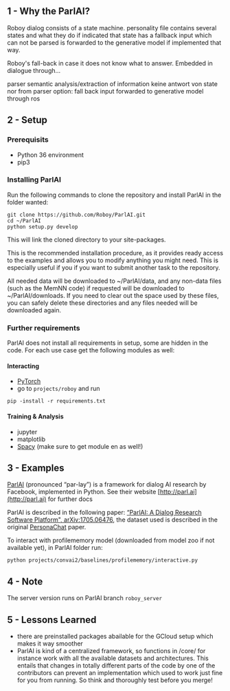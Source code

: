 ## 1 - Why the ParlAI?
Roboy dialog consists of a state machine. 
personality file contains several states and what they do
if indicated that state has a fallback 
input which can not be parsed is forwarded to the generative model if implemented that way. 

Roboy's fall-back in case it does not know what to answer. 
Embedded in dialogue through...

parser semantic analysis/extraction of information
keine antwort von state nor from parser
option: fall back
input forwarded to generative model through ros

## 2 - Setup
### Prerequisits
- Python 36 environment
- pip3

### Installing ParlAI
Run the following commands to clone the repository and install ParlAI in the folder wanted:
```
git clone https://github.com/Roboy/ParlAI.git
cd ~/ParlAI
python setup.py develop
```
This will link the cloned directory to your site-packages. 

This is the recommended installation procedure, as it provides ready access to the examples and allows you to modify anything you might need. This is especially useful if you if you want to submit another task to the repository.

All needed data will be downloaded to ~/ParlAI/data, and any non-data files (such as the MemNN code) if requested will be downloaded to ~/ParlAI/downloads. If you need to clear out the space used by these files, you can safely delete these directories and any files needed will be downloaded again. 

### Further requirements
ParlAI does not install all requirements in setup, some are hidden in the code. For each use case get the following modules as well:

#### Interacting
- [PyTorch](http://pytorch.org/)
- go to `projects/roboy` and run
```
pip -install -r requirements.txt
```

#### Training & Analysis
- jupyter
- matplotlib
- [Spacy](https://spacy.io/usage/) (make sure to get module en as well!) 

## 3 - Examples

[ParlAI](https://github.com/Roboy/ParlAI/) (pronounced “par-lay”) is a framework for dialog AI research by Facebook, implemented in Python. See their website [http://parl.ai](http://parl.ai) for further docs

ParlAI is described in the following paper:
[“ParlAI: A Dialog Research Software Platform", arXiv:1705.06476](https://arxiv.org/abs/1705.06476), the dataset used is described in the original [PersonaChat](https://arxiv.org/pdf/1801.07243.pdf) paper.

To interact with profilememory model (downloaded from model zoo if not available yet), in ParlAI folder run:
```
python projects/convai2/baselines/profilememory/interactive.py 
```

## 4 - Note
The server version runs on ParlAI branch `roboy_server`

## 5 - Lessons Learned
- there are preinstalled packages abailable for the GCloud setup which makes it way smoother
- ParlAI is kind of a centralized framework, so functions in /core/ for instance work with all the available datasets and architectures. This entails that changes in totally different parts of the code by one of the contributors can prevent an implementation which used to work just fine for you from running. So think and thoroughly test before you merge!
